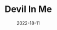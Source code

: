 ---
layout: album
date: 2022-18-11
title: Devil In Me
developer: Supermassive Games
card-image: 0
card-offset: 0
banner-image: 0
banner-offset: 0
---
